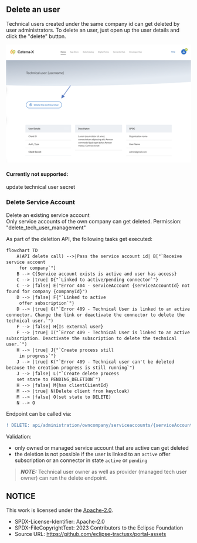 ## Delete an user

Technical users created under the same company id can get deleted by user administrators.
To delete an user, just open up the user details and click the "delete" button.

<img width="558" alt="image" src="https://raw.githubusercontent.com/eclipse-tractusx/portal-assets/main/docs/static/delete-technical-user.png">

#### Currently not supported:

update technical user secret

### Delete Service Account

Delete an existing service account  
Only service accounts of the own company can get deleted.
Permission: "delete_tech_user_management"

As part of the deletion API, the following tasks get executed:

```mermaid
flowchart TD
    A(API delete call) -->|Pass the service account id| B["`Receive service account
     for company`"]
    B --> C{Service account exists is active and user has access}
    C --> |true| D{"`Linked to active/pending connector`"}
    C --> |false| E("Error 404 - serviceAccount {serviceAccountId} not found for company {companyId}")
    D --> |false| F{"`Linked to active
     offer subscription`"}
    D --> |true| G("`Error 409 - Technical User is linked to an active connector. Change the link or deactivate the connector to delete the technical user.`")
    F --> |false| H{Is external user}
    F --> |true| I("`Error 409 - Technical User is linked to an active subscription. Deactivate the subscription to delete the technical user.`")
    H --> |true| J{"`Create process still
     in progress`"}
    J --> |true| K("`Error 409 - Technical user can't be deleted because the creation progress is still running`")
    J --> |false| L("`Create delete process
    set state to PENDING_DELETION`")
    H --> |false| M{has clientCLientId}
    M --> |true| N(Delete client from keycloak)
    M --> |false| O(set state to DELETE)
    N --> O
```

Endpoint can be called via:

```diff
! DELETE: api/administration/owncompany/serviceaccounts/{serviceAccountId}
```

Validation:

- only owned or managed service account that are active can get deleted
- the deletion is not possible if the user is linked to an `active` offer subscription or an connector in state `active` or `pending`

> **_NOTE:_** Technical user owner as well as provider (managed tech user owner) can run the delete endpoint.

## NOTICE

This work is licensed under the [Apache-2.0](https://www.apache.org/licenses/LICENSE-2.0).

- SPDX-License-Identifier: Apache-2.0
- SPDX-FileCopyrightText: 2023 Contributors to the Eclipse Foundation
- Source URL: https://github.com/eclipse-tractusx/portal-assets
